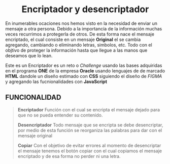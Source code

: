 <h1 align="center">Encriptador y desencriptador</h1>

En inumerables ocaciones nos hemos visto en la necesidad de enviar un mensaje a otra persona. Debido a la importancía de la información muchas veces recurrimos a protegerla de otros. De esta forma nace el mensaje encriptado, el cual consiste en un mensaje **Original** el se cambia agregando, cambiando o eliminando letras, simbolos, etc. Todo con el objtivo de proteger la información hasta que llegue a las manos que deseamos que lo lean.  

Este es un Encriptador es un reto o _Challenge_ usando las bases adquiridas en el programa **ONE** de la empresa **Oracle** usando lenguajes de de marcado __HTML__ dandole un diseño estimado con __CSS__ siguiendo el diseño de *FIGMA* y agregando las fucnionalidades con **JavaScript**

## FUNCIONALIDAD
> **Encriptador**
Función con el cual se encripta el mensaje dejado para que no se pueda entender su contenido.
>
> **Desencriptador**
Todo mensaje que se encripta se debe desencriptar, por medio de esta función se reorganiza las palabras para dar con el mensaje original
>
> **Copiar**
> Con el objetivo de evitar errores al momento de desencriptar el mensaje tenemos el botón copiar con el cual copiamos el mensaje encriptado y de esa forma no perder ni una letra.


